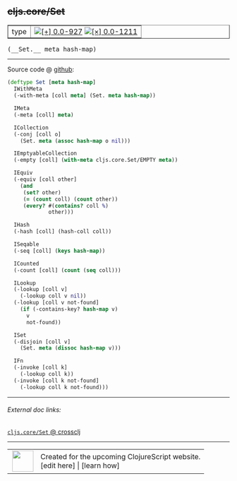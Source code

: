 ## ~~cljs.core/Set~~



 <table border="1">
<tr>
<td>type</td>
<td><a href="https://github.com/cljsinfo/cljs-api-docs/tree/0.0-927"><img valign="middle" alt="[+] 0.0-927" title="Added in 0.0-927" src="https://img.shields.io/badge/+-0.0--927-lightgrey.svg"></a> <a href="https://github.com/cljsinfo/cljs-api-docs/tree/0.0-1211"><img valign="middle" alt="[×] 0.0-1211" title="Removed in 0.0-1211" src="https://img.shields.io/badge/×-0.0--1211-red.svg"></a> </td>
</tr>
</table>


 <samp>
(__Set.__ meta hash-map)<br>
</samp>

---







Source code @ [github](https://github.com/clojure/clojurescript/blob/r1011/src/cljs/cljs/core.cljs#L2659-L2706):

```clj
(deftype Set [meta hash-map]
  IWithMeta
  (-with-meta [coll meta] (Set. meta hash-map))

  IMeta
  (-meta [coll] meta)

  ICollection
  (-conj [coll o]
    (Set. meta (assoc hash-map o nil)))

  IEmptyableCollection
  (-empty [coll] (with-meta cljs.core.Set/EMPTY meta))

  IEquiv
  (-equiv [coll other]
    (and
     (set? other)
     (= (count coll) (count other))
     (every? #(contains? coll %)
             other)))

  IHash
  (-hash [coll] (hash-coll coll))

  ISeqable
  (-seq [coll] (keys hash-map))

  ICounted
  (-count [coll] (count (seq coll)))

  ILookup
  (-lookup [coll v]
    (-lookup coll v nil))
  (-lookup [coll v not-found]
    (if (-contains-key? hash-map v)
      v
      not-found))

  ISet
  (-disjoin [coll v]
    (Set. meta (dissoc hash-map v)))

  IFn
  (-invoke [coll k]
    (-lookup coll k))
  (-invoke [coll k not-found]
    (-lookup coll k not-found)))
```

<!--
Repo - tag - source tree - lines:

 <pre>
clojurescript @ r1011
└── src
    └── cljs
        └── cljs
            └── <ins>[core.cljs:2659-2706](https://github.com/clojure/clojurescript/blob/r1011/src/cljs/cljs/core.cljs#L2659-L2706)</ins>
</pre>

-->

---



###### External doc links:

[`cljs.core/Set` @ crossclj](http://crossclj.info/fun/cljs.core.cljs/Set.html)<br>

---

 <table>
<tr><td>
<img valign="middle" align="right" width="48px" src="http://i.imgur.com/Hi20huC.png">
</td><td>
Created for the upcoming ClojureScript website.<br>
[edit here] | [learn how]
</td></tr></table>

[edit here]:https://github.com/cljsinfo/cljs-api-docs/blob/master/cljsdoc/cljs.core_Set.cljsdoc
[learn how]:https://github.com/cljsinfo/cljs-api-docs/wiki/cljsdoc-files

<!--

This information was too distracting to show to readers, but I'll leave it
commented here since it is helpful to:

- pretty-print the data used to generate this document
- and show how to retrieve that data



The API data for this symbol:

```clj
{:ns "cljs.core",
 :name "Set",
 :signature ["[meta hash-map]"],
 :history [["+" "0.0-927"] ["-" "0.0-1211"]],
 :type "type",
 :full-name-encode "cljs.core_Set",
 :source {:code "(deftype Set [meta hash-map]\n  IWithMeta\n  (-with-meta [coll meta] (Set. meta hash-map))\n\n  IMeta\n  (-meta [coll] meta)\n\n  ICollection\n  (-conj [coll o]\n    (Set. meta (assoc hash-map o nil)))\n\n  IEmptyableCollection\n  (-empty [coll] (with-meta cljs.core.Set/EMPTY meta))\n\n  IEquiv\n  (-equiv [coll other]\n    (and\n     (set? other)\n     (= (count coll) (count other))\n     (every? #(contains? coll %)\n             other)))\n\n  IHash\n  (-hash [coll] (hash-coll coll))\n\n  ISeqable\n  (-seq [coll] (keys hash-map))\n\n  ICounted\n  (-count [coll] (count (seq coll)))\n\n  ILookup\n  (-lookup [coll v]\n    (-lookup coll v nil))\n  (-lookup [coll v not-found]\n    (if (-contains-key? hash-map v)\n      v\n      not-found))\n\n  ISet\n  (-disjoin [coll v]\n    (Set. meta (dissoc hash-map v)))\n\n  IFn\n  (-invoke [coll k]\n    (-lookup coll k))\n  (-invoke [coll k not-found]\n    (-lookup coll k not-found)))",
          :title "Source code",
          :repo "clojurescript",
          :tag "r1011",
          :filename "src/cljs/cljs/core.cljs",
          :lines [2659 2706]},
 :full-name "cljs.core/Set",
 :removed {:in "0.0-1211", :last-seen "0.0-1011"}}

```

Retrieve the API data for this symbol:

```clj
;; from Clojure REPL
(require '[clojure.edn :as edn])
(-> (slurp "https://raw.githubusercontent.com/cljsinfo/cljs-api-docs/catalog/cljs-api.edn")
    (edn/read-string)
    (get-in [:symbols "cljs.core/Set"]))
```

-->
